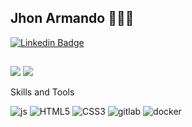 ## Jhon Armando 🧑🏻‍💻 

[![Linkedin Badge](https://img.shields.io/badge/-Jhon%20Armando-blue?style=flat-square&logo=Linkedin&logoColor=white&link=https://www.linkedin.com/in/jhon-mercedes/)](https://www.linkedin.com/in/jhon-mercedes/) 

## 
<div>

<img src="https://github-readme-stats.vercel.app/api/top-langs/?username=JhonMercedes&langs_count=3&theme=radical" />
<img src="https://github-readme-stats.vercel.app/api?username=JhonMercedes&show_icons=true&theme=radical" />

</div>

Skills and Tools
<p>
<img src="https://icongr.am/devicon/javascript-original.svg?size=80&color=currentColor" alt="js"/>
<img src="https://icongr.am/devicon/html5-original.svg?size=80&color=currentColor" alt="HTML5"/> 
<img src="https://icongr.am/devicon/css3-original.svg?size=80&color=currentColor" alt="CSS3"/> 
<img src="https://icongr.am/devicon/gitlab-original.svg?size=80&color=currentColor" alt="gitlab"/>
<img src="https://icongr.am/devicon/docker-original.svg?size=100&color=currentColor" alt="docker"/>
</p>







